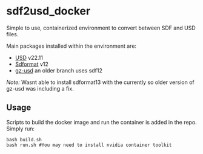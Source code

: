 # sdf2usd_docker
Simple to use, containerized environment to convert between SDF and USD files.

Main packages installed within the environment are:
- [USD](https://github.com/PixarAnimationStudios/OpenUSD/tree/v22.11) v22.11
- [Sdformat](https://github.com/gazebosim/sdformat) v12
- [gz-usd](https://github.com/gazebosim/gz-usd) an older branch uses sdf12

*Note:* Wasnt able to install sdformat13 with the currently so older version of gz-usd was including a fix.

## Usage
Scripts to build the docker image and run the container is added in the repo. Simply run:
```
bash build.sh
bash run.sh #You may need to install nvidia container toolkit
```